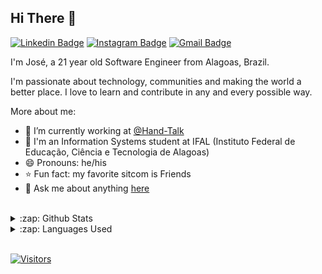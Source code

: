 ## Hi There 👋

[![Linkedin Badge](https://img.shields.io/badge/-LinkedIn-blue?style=flat-square&logo=Linkedin&logoColor=white&link=https://www.linkedin.com/in/josecls/)](https://www.linkedin.com/in/josecls/)
[![Instagram Badge](https://img.shields.io/badge/-Instagram-purple?style=flat-square&logo=Instagram&logoColor=white&link=https://www.instagram.com/anajuliabit/)](https://www.instagram.com/josec.jpg/)
[![Gmail Badge](https://img.shields.io/badge/-Gmail-c14438?style=flat-square&logo=Gmail&logoColor=white&link=mailto:anajuliabit@gmail.com)](mailto:josecls.dev@gmail.com)

I'm José, a 21 year old Software Engineer from Alagoas, Brazil.

I'm passionate about technology, communities and making the world a better place. I love to learn and contribute in any and every possible way.

More about me:
- :rocket: I’m currently working at [@Hand-Talk](https://github.com/hand-talk)
- :school: I'm an Information Systems student at IFAL (Instituto Federal de Educação, Ciência e Tecnologia de Alagoas)
- 😄 Pronouns: he/his
- :star: Fun fact: my favorite sitcom is Friends
- 💬  Ask me about anything [here](https://github.com/josecls/josecls/issues)
<br/>

<details>
  <summary>:zap: Github Stats</summary>
  <img src="https://github-readme-stats.vercel.app/api?username=josecls&count_private=true&show_icons=true&theme=material-palenight">
</details>

<details>
  <summary>:zap: Languages Used</summary>
  <img src="https://github-readme-stats.vercel.app/api/top-langs/?username=josecls&layout=compact&theme=material-palenight">
</details>
<br/>

[![Visitors](https://visitor-badge.glitch.me/badge?page_id=github/josecls)](https://github.com/josecls)
